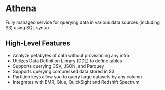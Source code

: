 # Athena

Fully managed service for querying data in various data sources (including S3) using SQL syntax

## High-Level Features

- Analyze petabytes of data without provisioning any infra
- Utilizes Data Definition Library (DDL) to define tables
- Supports querying CSV, JSON, and Parquey
- Supports querying compressed data stored in S3
- Partition keys allow you to query large datasets by any column
- Integrates with EMR, Glue, QuickSight and Redshift Spectrum
